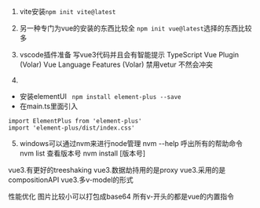 1. vite安装`npm init vite@latest`
2. 另一种专门为vue的安装的东西比较全 `npm init vue@latest`选择的东西比较多

3. vscode插件准备 写vue3代码并且会有智能提示
TypeScript Vue Plugin (Volar)
Vue Language Features (Volar)
禁用vetur 不然会冲突



4. 
- 安装elementUI `  npm install element-plus --save `
- 在main.ts里面引入
```
import ElementPlus from 'element-plus'
import 'element-plus/dist/index.css'
```
5. windows可以通过nvm来进行node管理
nvm --help  呼出所有的帮助命令
nvm list  查看版本号
nvm install [版本号]


vue3.有更好的treeshaking
vue3.数据劫持用的是proxy
vue3.采用的是compositionAPI
vue3.多v-model的形式


性能优化 图片比较小可以打包成base64
所有v-开头的都是vue的内置指令